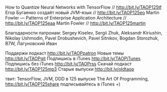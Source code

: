 
How to Quantize Neural Networks with TensorFlow // http://bit.ly/TAOP125tf
Егор Бугаенко создаёт новый JVM-язык // http://bit.ly/TAOP125eo
Martin Fowler — Patterns of Enterprise Application Architecture // http://bit.ly/TAOP125eaa
Martin Fowler // http://bit.ly/TAOP125martin

Благодарности патронам: Sergey Kiselev, Sergii Zhuk, Aleksandr Kiriushin, Nikolay Ushmodin, Pavel Drobushevich, Pavel Sitnikov, Bogdan Storozhuk, B7W, Лагуновский Иван

Поддержи подкаст http://bit.ly/TAOPpatron
Новые темы http://bit.ly/TAOPgit
Подпишись в iTunes http://bit.ly/TAOPiTunes
Подпишись без iTunes http://bit.ly/TAOPrss
Скачай подкаст http://bit.ly/TAOP125mp3
Старые выпуски http://bit.ly/oldtaop

твит: 
TensorFlow, JVM, DDD в 125 выпуске The Art Of Programming, http://bit.ly/TAOP125share  подписывайтесь в iTunes +)